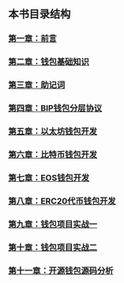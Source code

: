 
## 本书目录结构

### [第一章：前言](https://github.com/guoshijiang/blockchain-wallet/blob/master/preface/readme.md)

### [第二章：钱包基础知识](https://github.com/guoshijiang/blockchain-wallet/tree/master/basicWallet)

### [第三章：助记词](https://github.com/guoshijiang/blockchain-wallet/tree/master/mnemonic)

### [第四章：BIP钱包分层协议](https://github.com/guoshijiang/blockchain-wallet/tree/master/biphd)

### [第五章：以太坊钱包开发](https://github.com/guoshijiang/go-ethereum-code-analysis/tree/master/theory)

### [第六章：比特币钱包开发](https://github.com/guoshijiang/go-ethereum-code-analysis/tree/master/theory)

### [第七章：EOS钱包开发](https://github.com/guoshijiang/go-ethereum-code-analysis/tree/master/theory)

### [第八章：ERC20代币钱包开发](https://github.com/guoshijiang/go-ethereum-code-analysis/tree/master/theory)

### [第九章：钱包项目实战一](https://github.com/guoshijiang/go-ethereum-code-analysis/tree/master/theory)

### [第十章：钱包项目实战二](https://github.com/guoshijiang/go-ethereum-code-analysis/tree/master/theory)

### [第十一章：开源钱包源码分析](https://github.com/guoshijiang/go-ethereum-code-analysis/tree/master/theory)
